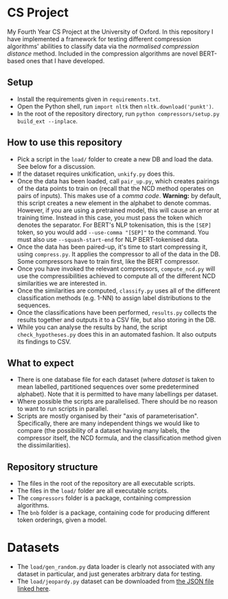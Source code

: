 # CS Project
My Fourth Year CS Project at the University of Oxford.
In this repository I have implemented a framework for testing different compression algorithms' abilities to classify data via the _normalised compression distance_ method.
Included in the compression algorithms are novel BERT-based ones that I have developed.

## Setup

- Install the requirements given in `requirements.txt`.
- Open the Python shell, run `import nltk` then `nltk.download('punkt')`.
- In the root of the repository directory, run `python compressors/setup.py build_ext --inplace`.

## How to use this repository

- Pick a script in the `load/` folder to create a new DB and load the data. See below for a discussion.
- If the dataset requires unkification, `unkify.py` does this.
- Once the data has been loaded, call `pair_up.py`, which creates pairings of the data points to train on (recall that the NCD method operates on pairs of inputs). This makes use of a _comma code_.
**Warning:** by default, this script creates a new element in the alphabet to denote commas.
However, if you are using a pretrained model, this will cause an error at training time.
Instead in this case, you must pass the token which denotes the separator.
For BERT's NLP tokenisation, this is the `[SEP]` token, so you would add `--use-comma "[SEP]"` to the command.
You must also use `--squash-start-end` for NLP BERT-tokenised data.
- Once the data has been paired-up, it's time to start compressing it, using `compress.py`.
It applies the compressor to all of the data in the DB.
Some compressors have to train first, like the BERT compressor.
- Once you have invoked the relevant compressors, `compute_ncd.py` will use the compressibilities achieved to compute all of the different NCD similarities we are interested in.
- Once the similarities are computed, `classify.py` uses all of the different classification methods (e.g. 1-NN) to assign label distributions to the sequences.
- Once the classifications have been performed, `results.py` collects the results together and outputs it to a CSV file, but also storing in the DB.
- While you can analyse the results by hand, the script `check_hypotheses.py` does this in an automated fashion.
It also outputs its findings to CSV.

## What to expect

- There is one database file for each dataset (where _dataset_ is taken to mean labelled, partitioned sequences over some predetermined alphabet). Note that it is permitted to have many labellings per dataset.
- Where possible the scripts are parallelised. There should be no reason to want to run scripts in parallel.
- Scripts are mostly organised by their "axis of parameterisation". Specifically, there are many independent things we would like to compare (the possibility of a dataset having many labels, the compressor itself, the NCD formula, and the classification method given the dissimilarities).

## Repository structure
- The files in the root of the repository are all executable scripts.
- The files in the `load/` folder are all executable scripts.
- The `compressors` folder is a package, containing compression algorithms.
- The `bnb` folder is a package, containing code for producing different token orderings, given a model.

# Datasets
- The `load/gen_random.py` data loader is clearly not associated with any dataset in particular, and just generates arbitrary data for testing.
- The `load/jeopardy.py` dataset can be downloaded from [the JSON file linked here](https://www.reddit.com/r/datasets/comments/1uyd0t/200000_jeopardy_questions_in_a_json_file/).